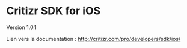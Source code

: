 # Critizr SDK for iOS

Version 1.0.1

Lien vers la documentation : http://critizr.com/pro/developers/sdk/ios/
